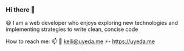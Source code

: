 ### Hi there 👋 

😄 I am a web developer who enjoys exploring new technologies and implementing strategies to write clean, concise code

How to reach me: 
📫 💬 kelli@uyeda.me
⚡- https://uyeda.me

  


<!--- - 🔭 I’m currently working on ...
- 🌱 I’m currently learning ...
- 👯 I’m looking to collaborate on ...
- 🤔 I’m looking for help with ...
- 💬 Ask me about ...
- 📫 How to reach me: ...
- 😄 Pronouns: ...
- ⚡ Fun fact: ... --!>

